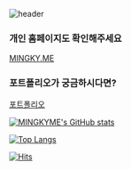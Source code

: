 ![header](https://capsule-render.vercel.app/api?type=wave&color=E3A6AE&height=300&section=header&text=MINGKYME&fontSize=90)

### 개인 홈페이지도 확인해주세요
[MINGKY.ME](https://www.mingky.me)

### 포트폴리오가 궁금하시다면?
[포트폴리오](https://www.notion.so/mingkyme/Mingky-1c35fdc64e0e408b8c947048d01fa59e)


[![MINGKYME's GitHub stats](https://github-readme-stats.vercel.app/api?username=mingkyme&count_private=true&show_icons=true)](https://github.com/anuraghazra/github-readme-stats)

[![Top Langs](https://github-readme-stats.vercel.app/api/top-langs/?username=mingkyme)](https://github.com/anuraghazra/github-readme-stats)

[![Hits](https://hits.seeyoufarm.com/api/count/incr/badge.svg?url=https%3A%2F%2Fgithub.com%2Fmingkyme&count_bg=%2379C83D&title_bg=%23555555&icon=&icon_color=%23E7E7E7&title=hits&edge_flat=false)](https://hits.seeyoufarm.com)

